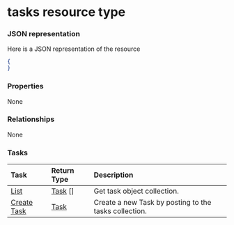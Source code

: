 # tasks resource type



### JSON representation

Here is a JSON representation of the resource

<!-- {
  "blockType": "resource",
  "optionalProperties": [

  ],
  "@odata.type": "microsoft.graph.tasks"
}-->

```json
{
}

```
### Properties
None

### Relationships
None


### Tasks

| Task		   | Return Type	|Description|
|:---------------|:--------|:----------|
|[List](../api/task_list.md) | [Task](task.md) [] |Get task object collection. |
|[Create Task](../api/task_post_tasks.md) |[Task](task.md)| Create a new Task by posting to the tasks collection.|

<!-- uuid: 21eabf9f-7c4c-45f0-9154-d31b9940dd36
2015-10-18 19:39:29 UTC -->
<!-- {
  "type": "#page.annotation",
  "description": "tasks resource",
  "keywords": "",
  "section": "documentation",
  "tocPath": ""
}-->